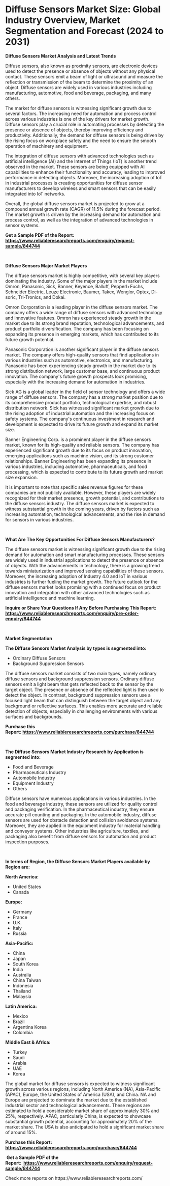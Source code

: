 <p><h1>Diffuse Sensors Market Size: Global Industry Overview, Market Segmentation and Forecast (2024 to 2031)</h1></p><p><strong>Diffuse Sensors Market Analysis and Latest Trends</strong></p>
<p><p>Diffuse sensors, also known as proximity sensors, are electronic devices used to detect the presence or absence of objects without any physical contact. These sensors emit a beam of light or ultrasound and measure the reflection or transmission of the beam to determine the proximity of an object. Diffuse sensors are widely used in various industries including manufacturing, automotive, food and beverage, packaging, and many others.</p><p>The market for diffuse sensors is witnessing significant growth due to several factors. The increasing need for automation and process control across various industries is one of the key drivers for market growth. Diffuse sensors play a crucial role in automating processes by detecting the presence or absence of objects, thereby improving efficiency and productivity. Additionally, the demand for diffuse sensors is being driven by the rising focus on workplace safety and the need to ensure the smooth operation of machinery and equipment.</p><p>The integration of diffuse sensors with advanced technologies such as artificial intelligence (AI) and the Internet of Things (IoT) is another trend observed in the market. These sensors are being equipped with AI capabilities to enhance their functionality and accuracy, leading to improved performance in detecting objects. Moreover, the increasing adoption of IoT in industrial processes is creating opportunities for diffuse sensor manufacturers to develop wireless and smart sensors that can be easily integrated into IoT networks.</p><p>Overall, the global diffuse sensors market is projected to grow at a compound annual growth rate (CAGR) of 11.5% during the forecast period. The market growth is driven by the increasing demand for automation and process control, as well as the integration of advanced technologies in sensor systems.</p></p>
<p><strong>Get a Sample PDF of the Report:&nbsp; <a href="https://www.reliableresearchreports.com/enquiry/request-sample/844744">https://www.reliableresearchreports.com/enquiry/request-sample/844744</a></strong></p>
<p>&nbsp;</p>
<p><strong>Diffuse Sensors Major Market Players</strong></p>
<p><p>The diffuse sensors market is highly competitive, with several key players dominating the industry. Some of the major players in the market include Omron, Panasonic, Sick, Banner, Keyence, Balluff, Pepperl+Fuchs, Schneider Electric, Leuze Electronic, Baumer, Takex, Wenglor, Optex, Di-soric, Tri-Tronics, and Dokai.</p><p>Omron Corporation is a leading player in the diffuse sensors market. The company offers a wide range of diffuse sensors with advanced technology and innovative features. Omron has experienced steady growth in the market due to its strong brand reputation, technological advancements, and product portfolio diversification. The company has been focusing on expanding its presence in emerging markets, which has contributed to its future growth potential.</p><p>Panasonic Corporation is another significant player in the diffuse sensors market. The company offers high-quality sensors that find applications in various industries such as automotive, electronics, and manufacturing. Panasonic has been experiencing steady growth in the market due to its strong distribution network, large customer base, and continuous product innovation. The company's future growth prospects look promising, especially with the increasing demand for automation in industries.</p><p>Sick AG is a global leader in the field of sensor technology and offers a wide range of diffuse sensors. The company has a strong market position due to its comprehensive product portfolio, technological expertise, and robust distribution network. Sick has witnessed significant market growth due to the rising adoption of industrial automation and the increasing focus on safety systems. The company's continuous investment in research and development is expected to drive its future growth and expand its market size.</p><p>Banner Engineering Corp. is a prominent player in the diffuse sensors market, known for its high-quality and reliable sensors. The company has experienced significant growth due to its focus on product innovation, emerging applications such as machine vision, and its strong customer relationships. Banner Engineering has been expanding its presence in various industries, including automotive, pharmaceuticals, and food processing, which is expected to contribute to its future growth and market size expansion.</p><p>It is important to note that specific sales revenue figures for these companies are not publicly available. However, these players are widely recognized for their market presence, growth potential, and contributions to the diffuse sensors industry. The diffuse sensors market is expected to witness substantial growth in the coming years, driven by factors such as increasing automation, technological advancements, and the rise in demand for sensors in various industries.</p></p>
<p>&nbsp;</p>
<p><strong>What Are The Key Opportunities For Diffuse Sensors Manufacturers?</strong></p>
<p><p>The diffuse sensors market is witnessing significant growth due to the rising demand for automation and smart manufacturing processes. These sensors are widely used in industrial applications to detect the presence or absence of objects. With the advancements in technology, there is a growing trend towards miniaturization and improved sensing capabilities of these sensors. Moreover, the increasing adoption of Industry 4.0 and IoT in various industries is further fueling the market growth. The future outlook for the diffuse sensors market looks promising with a continued focus on product innovation and integration with other advanced technologies such as artificial intelligence and machine learning.</p></p>
<p><strong>Inquire or Share Your Questions If Any Before Purchasing This Report: <a href="https://www.reliableresearchreports.com/enquiry/pre-order-enquiry/844744">https://www.reliableresearchreports.com/enquiry/pre-order-enquiry/844744</a></strong></p>
<p>&nbsp;</p>
<p><strong>Market Segmentation</strong></p>
<p><strong>The Diffuse Sensors Market Analysis by types is segmented into:</strong></p>
<p><ul><li>Ordinary Diffuse Sensors</li><li>Background Suppression Sensors</li></ul></p>
<p><p>The diffuse sensors market consists of two main types, namely ordinary diffuse sensors and background suppression sensors. Ordinary diffuse sensors emit a light beam that gets reflected back to the sensor by the target object. The presence or absence of the reflected light is then used to detect the object. In contrast, background suppression sensors use a focused light beam that can distinguish between the target object and any background or reflective surfaces. This enables more accurate and reliable detection of objects, especially in challenging environments with various surfaces and backgrounds.</p></p>
<p><strong>Purchase this Report:&nbsp;<a href="https://www.reliableresearchreports.com/purchase/844744">https://www.reliableresearchreports.com/purchase/844744</a></strong></p>
<p>&nbsp;</p>
<p><strong>The Diffuse Sensors Market Industry Research by Application is segmented into:</strong></p>
<p><ul><li>Food and Beverage</li><li>Pharmaceuticals Industry</li><li>Automobile Industry</li><li>Equipment Industry</li><li>Others</li></ul></p>
<p><p>Diffuse sensors have numerous applications in various industries. In the food and beverage industry, these sensors are utilized for quality control and packaging verification. In the pharmaceutical industry, they ensure accurate pill counting and packaging. In the automobile industry, diffuse sensors are used for obstacle detection and collision avoidance systems. Moreover, they are applied in the equipment industry for material handling and conveyor systems. Other industries like agriculture, textiles, and packaging also benefit from diffuse sensors for automation and product inspection purposes.</p></p>
<p>&nbsp;</p>
<p><strong>In terms of Region, the Diffuse Sensors Market Players available by Region are:</strong></p>
<p>
    <p> <strong> North America: </strong>
        <ul>
            <li>United States</li>
            <li>Canada</li>
        </ul>
        </p> 
    <p> <strong> Europe: </strong>
        <ul>
            <li>Germany</li>
            <li>France</li>
            <li>U.K.</li>
            <li>Italy</li>
            <li>Russia</li>
        </ul>
        </p> 
    <p> <strong> Asia-Pacific: </strong>
        <ul>
            <li>China</li>
            <li>Japan</li>
            <li>South Korea</li>
            <li>India</li>
            <li>Australia</li>
            <li>China Taiwan</li>
            <li>Indonesia</li>
            <li>Thailand</li>
            <li>Malaysia</li>
        </ul>
        </p> 
    <p> <strong> Latin America: </strong>
        <ul>
            <li>Mexico</li>
            <li>Brazil</li>
            <li>Argentina Korea</li>
            <li>Colombia</li>
        </ul>
        </p> 
    <p> <strong> Middle East & Africa: </strong>
        <ul>
            <li>Turkey</li>
            <li>Saudi</li>
            <li>Arabia</li>
            <li>UAE</li>
            <li>Korea</li>
        </ul>
    </p>
    </p>
<p><p>The global market for diffuse sensors is expected to witness significant growth across various regions, including North America (NA), Asia-Pacific (APAC), Europe, the United States of America (USA), and China. NA and Europe are projected to dominate the market due to the established industrial sector and technological advancements. These regions are estimated to hold a considerable market share of approximately 30% and 25%, respectively. APAC, particularly China, is expected to showcase substantial growth potential, accounting for approximately 20% of the market share. The USA is also anticipated to hold a significant market share of around 15%.</p></p>
<p><strong>Purchase this Report: <a href="https://www.reliableresearchreports.com/purchase/844744">https://www.reliableresearchreports.com/purchase/844744</a></strong></p>
<p>&nbsp;<strong>Get a Sample PDF of the Report:&nbsp;&nbsp;<a href="https://www.reliableresearchreports.com/enquiry/request-sample/844744">https://www.reliableresearchreports.com/enquiry/request-sample/844744</a></strong></p>
<p><strong></strong></p>
<p>Check more reports on https://www.reliableresearchreports.com/</p>
